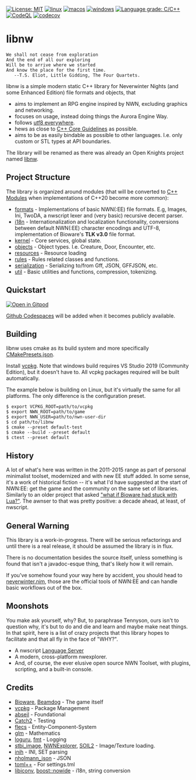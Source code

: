 [![License: MIT](https://img.shields.io/badge/License-MIT-yellow.svg)](https://opensource.org/licenses/MIT)
[![linux](https://github.com/jd28/libnw/actions/workflows/linux.yml/badge.svg)](https://github.com/jd28/libnw/actions?query=workflow%3Alinux)
[![macos](https://github.com/jd28/libnw/actions/workflows/macos.yml/badge.svg)](https://github.com/jd28/libnw/actions?query=workflow%3Amacos)
[![windows](https://github.com/jd28/libnw/actions/workflows/windows.yml/badge.svg)](https://github.com/jd28/libnw/actions?query=workflow%3Awindows)
[![Language grade: C/C++](https://img.shields.io/lgtm/grade/cpp/g/jd28/libnw.svg?logo=lgtm&logoWidth=18)](https://lgtm.com/projects/g/jd28/libnw/context:cpp)
[![CodeQL](https://github.com/jd28/libnw/actions/workflows/codeql-analysis.yml/badge.svg)](https://github.com/jd28/libnw/actions/workflows/codeql-analysis.yml)
[![codecov](https://codecov.io/gh/jd28/libnw/branch/main/graph/badge.svg?token=79PNROEEUU)](https://codecov.io/gh/jd28/libnw)

# libnw

```
We shall not cease from exploration
And the end of all our exploring
Will be to arrive where we started
And know the place for the first time.
   --T.S. Eliot, Little Gidding, The Four Quartets.
```

libnw is a simple modern static C++ library for Neverwinter Nights (and some Enhanced Edition) file formats and objects, that

- aims to implement an RPG engine inspired by NWN, excluding graphics and networking.
- focuses on usage, instead doing things the Aurora Engine Way.
- follows [utf8 everywhere](https://utf8everywhere.org/).
- hews as close to [C++ Core Guidelines](https://isocpp.github.io/CppCoreGuidelines/CppCoreGuidelines) as possible.
- aims to be as easily bindable as possible to other languages.  I.e. only custom or STL types at API boundaries.

The library will be renamed as there was already an Open Knights project named [libnw](https://sourceforge.net/projects/openknights/files/libnw/).

## Project Structure

The library is organized around modules (that will be converted to [C++ Modules](https://en.cppreference.com/w/cpp/language/modules) when implementations of C++20 become more common):

* [formats](lib/nw/formats/README.md) - Implementations of basic NWN(:EE) file formats.  E.g, Images, Ini, TwoDA, a nwscript lexer and (very basic) recursive decent parser.
* [i18n](lib/nw/i18n/README.md) - Internationalization and localization functionality, conversions between default NWN(:EE) character encodings and UTF-8, implementation of Bioware's **TLK v3.0** file format.
* [kernel](lib/nw/kernel/README.md) - Core services, global state.
* [objects](lib/nw/objects/README.md) - Object types.  I.e. Creature, Door, Encounter, etc.
* [resources](lib/nw/resources/README.md) - Resource loading
* [rules](lib/nw/rules/README.md) - Rules related classes and functions.
* [serialization](lib/nw/serialization/README.md) - Serializing to/from Gff, JSON, GFFJSON, etc.
* [util](lib/nw/util/README.md) - Basic utilities and functions, compression, tokenizing.

## Quickstart

[![Open in Gitpod](https://gitpod.io/button/open-in-gitpod.svg)](https://gitpod.io/#https://github.com/jd28/libnw)

[Github Codespaces](https://github.com/features/codespaces) will be added when it becomes publicly available.

## Building

libnw uses cmake as its build system and more specifically [CMakePresets.json](https://cmake.org/cmake/help/latest/manual/cmake-presets.7.html).

Install [vcpkg](https://github.com/microsoft/vcpkg).  Note that windows build requires VS Studio 2019 (Community Edition), but it doesn't have to.  All vcpkg packages required will be built automatically.

The example below is building on Linux, but it's virtually the same for all platforms.  The only difference is the configuration preset.

```
$ export VCPKG_ROOT=path/to/vcpkg
$ export NWN_ROOT=path/to/game
$ export NWN_USER=path/to/nwn-user-dir
$ cd path/to/libnw
$ cmake --preset default-test
$ cmake --build --preset default
$ ctest --preset default
```

## History

A lot of what's here was written in the 2011-2015 range as part of personal minimalist toolset, modernized and with new EE stuff added.  In some sense, it's a work of historical fiction -- it's what I'd have suggested at the start of NWN:EE: get the game and the community on the same set of libraries.  Similarly to an older project that asked ["what if Bioware had stuck with Lua?"](https://solstice.readthedocs.io/en/latest/).  The awnser to that was pretty positive: a decade ahead, at least, of nwscript.

## General Warning

This library is a work-in-progress.  There will be serious refactorings and until there is a real release, it should be assumed the library is in flux.

There is no documentation besides the source itself, unless something is found that isn't a javadoc-esque thing, that's likely how it will remain.

If you've somehow found your way here by accident, you should head to [neverwinter.nim](https://github.com/niv/neverwinter.nim), those are the official tools of NWN:EE and can handle basic workflows out of the box.

## Moonshots

You make ask yourself, why?  But, to paraphrase Tennyson, ours isn't to question why, it's but to do and die and learn and maybe make neat things.  In that spirit, here is a list of crazy projects that this library hopes to facilitate and that all fly in the face of "WHY?".

* A nwscript [Language Server](https://en.wikipedia.org/wiki/Language_Server_Protocol)
* A modern, cross-platform nwexplorer.
* And, of course, the ever elusive open source NWN Toolset, with plugins, scripting, and a built-in console.

## Credits

- [Bioware](https://bioware.com), [Beamdog](https://beamdog.com) - The game itself
- [vcpkg](https://github.com/microsoft/vcpkg) - Package Management
- [abseil](https://abseil.io/) - Foundational
- [Catch2](https://github.com/catchorg/Catch2) - Testing
- [flecs](https://github.com/SanderMertens/flecs) - Entity-Component-System
- [glm](https://www.opengl.org/sdk/libs/GLM/) - Mathematics
- [loguru](https://github.com/emilk/loguru), [fmt](https://github.com/fmtlib/fmt) - Logging
- [stbi_image](https://github.com/nothings/stb), [NWNExplorer](https://github.com/virusman/nwnexplorer), [SOIL2](https://github.com/SpartanJ/SOIL2/) - Image/Texture loading.
- [inih](https://github.com/benhoyt/inih) - INI, SET parsing
- [nholmann_json](https://github.com/nlohmann/json) - JSON
- [toml++](https://github.com/marzer/tomlplusplus/) - For settings.tml
- [libiconv](https://www.gnu.org/software/libiconv/), [boost::nowide](https://github.com/boostorg/nowide) - i18n, string conversion
